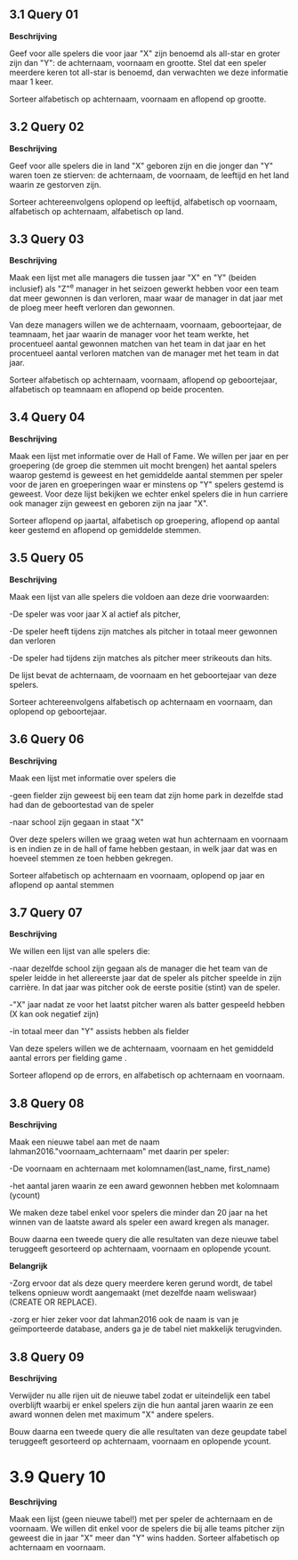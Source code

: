## 3.1 Query 01

**Beschrijving**

Geef voor alle spelers die voor jaar "X" zijn benoemd als all-star en groter zijn dan "Y": de achternaam, voornaam en grootte. Stel dat een speler meerdere keren tot all-star is benoemd, dan verwachten we deze informatie maar 1 keer. 

Sorteer alfabetisch op achternaam, voornaam en aflopend op grootte. 

## 3.2 Query 02

**Beschrijving**

Geef voor alle spelers die in land "X" geboren zijn en die jonger dan "Y" waren toen ze stierven: de achternaam, de voornaam, de leeftijd en het land waarin ze gestorven zijn. 

Sorteer achtereenvolgens oplopend op leeftijd, alfabetisch op voornaam, alfabetisch op achternaam, alfabetisch op land. 

## 3.3 Query 03

**Beschrijving**

Maak een lijst met alle managers die tussen jaar "X" en "Y" (beiden inclusief) als "Z"<sup>e</sup> manager in het seizoen gewerkt hebben voor een team dat meer gewonnen is dan verloren, maar waar de manager in dat jaar met de ploeg meer heeft verloren dan gewonnen. 

Van deze managers willen we de achternaam, voornaam, geboortejaar, de teamnaam, het jaar waarin de manager voor het team werkte, het procentueel aantal gewonnen matchen van het team in dat jaar en het procentueel aantal verloren matchen van de manager met het team in dat jaar. 

Sorteer alfabetisch op achternaam, voornaam, aflopend op geboortejaar, alfabetisch op teamnaam en aflopend op beide procenten.


## 3.4 Query 04

**Beschrijving**

Maak een lijst met informatie over de Hall of Fame. 
We willen per jaar en per groepering (de groep die stemmen uit mocht brengen) het aantal spelers waarop gestemd is geweest en het gemiddelde aantal stemmen per speler voor de jaren en groeperingen waar er minstens op "Y" spelers gestemd is geweest. 
Voor deze lijst bekijken we echter enkel spelers die in hun carriere ook manager zijn geweest en geboren zijn na jaar "X". 

Sorteer aflopend op jaartal, alfabetisch op groepering, aflopend op aantal keer gestemd en aflopend op gemiddelde stemmen. 


## 3.5 Query 05

**Beschrijving**

Maak een lijst van alle spelers die voldoen aan deze drie voorwaarden:

-De speler was voor jaar X al actief als pitcher,

-De speler heeft tijdens zijn matches als pitcher in totaal meer gewonnen dan verloren 

-De speler had tijdens zijn matches als pitcher meer strikeouts dan hits.

De lijst bevat de achternaam, de voornaam en het geboortejaar van deze spelers.

Sorteer achtereenvolgens alfabetisch op achternaam en voornaam, dan oplopend op geboortejaar.


## 3.6 Query 06

**Beschrijving**

Maak een lijst met informatie over spelers die

-geen fielder zijn geweest bij een team dat zijn home park in dezelfde stad had dan de geboortestad van de speler

-naar school zijn gegaan in staat "X"

Over deze spelers willen we graag weten wat hun achternaam en voornaam is en indien ze in de hall of fame hebben gestaan, in welk jaar dat was en hoeveel stemmen ze toen hebben gekregen.

Sorteer alfabetisch op achternaam en voornaam, oplopend op jaar en aflopend op aantal stemmen


## 3.7 Query 07

**Beschrijving**

We willen een lijst van alle spelers die:

-naar dezelfde school zijn gegaan als de manager die het team van de speler leidde in het allereerste jaar dat de speler als pitcher speelde in zijn carrière. In dat jaar was pitcher ook de eerste positie (stint) van de speler. 

-"X" jaar nadat ze voor het laatst pitcher waren als batter gespeeld hebben (X kan ook negatief zijn)

-in totaal meer dan "Y" assists hebben als fielder

Van deze spelers willen we de achternaam, voornaam en het gemiddeld aantal errors per fielding game .

Sorteer aflopend op de errors, en alfabetisch op achternaam en voornaam. 


## 3.8 Query 08

**Beschrijving**

Maak een nieuwe tabel aan met de naam lahman2016."voornaam_achternaam" met daarin per speler:

-De voornaam en achternaam met kolomnamen(last_name, first_name)

-het aantal jaren waarin ze een award gewonnen hebben met kolomnaam (ycount)

We maken deze tabel enkel voor spelers die minder dan 20 jaar na het winnen van de laatste award als speler een award kregen als manager. 

Bouw daarna een tweede query die alle resultaten van deze nieuwe tabel teruggeeft gesorteerd op achternaam, voornaam en oplopende ycount.

**Belangrijk**

-Zorg ervoor dat als deze query meerdere keren gerund wordt, de tabel telkens opnieuw wordt aangemaakt (met dezelfde naam weliswaar) (CREATE OR REPLACE).  

-zorg er hier zeker voor dat lahman2016 ook de naam is van je geïmporteerde database, anders ga je de tabel niet makkelijk terugvinden. 



## 3.8 Query 09
**Beschrijving**

Verwijder nu alle rijen uit de nieuwe tabel zodat er uiteindelijk een tabel overblijft waarbij er enkel spelers zijn die hun aantal jaren waarin ze een award wonnen delen met maximum "X" andere spelers.

Bouw daarna een tweede query die alle resultaten van deze geupdate tabel teruggeeft gesorteerd op achternaam, voornaam en oplopende ycount.


# 3.9 Query 10

**Beschrijving**

Maak een lijst (geen nieuwe tabel!) met per speler de achternaam en de voornaam. 
We willen dit enkel voor de spelers die bij alle teams pitcher zijn geweest die in jaar "X" meer dan "Y" wins hadden.
Sorteer alfabetisch op achternaam en voornaam.  

 
